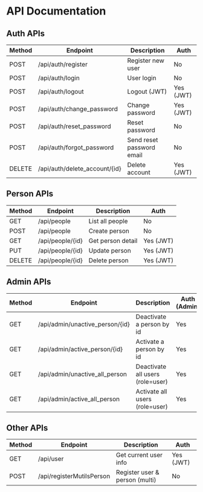 # API Documentation

## Auth APIs
| Method | Endpoint                       | Description                  | Auth      |
|--------|-------------------------------|------------------------------|-----------|
| POST   | /api/auth/register            | Register new user            | No        |
| POST   | /api/auth/login               | User login                   | No        |
| POST   | /api/auth/logout              | Logout (JWT)                 | Yes (JWT) |
| POST   | /api/auth/change_password     | Change password              | Yes (JWT) |
| POST   | /api/auth/reset_password      | Reset password               | No        |
| POST   | /api/auth/forgot_password     | Send reset password email    | No        |
| DELETE | /api/auth/delete_account/{id} | Delete account               | Yes (JWT) |

## Person APIs
| Method | Endpoint             | Description           | Auth      |
|--------|---------------------|-----------------------|-----------|
| GET    | /api/people         | List all people       | No        |
| POST   | /api/people         | Create person         | No        |
| GET    | /api/people/{id}    | Get person detail     | Yes (JWT) |
| PUT    | /api/people/{id}    | Update person         | Yes (JWT) |
| DELETE | /api/people/{id}    | Delete person         | Yes (JWT) |

## Admin APIs
| Method | Endpoint                        | Description                        | Auth (Admin) |
|--------|----------------------------------|-------------------------------------|--------------|
| GET    | /api/admin/unactive_person/{id}  | Deactivate a person by id           | Yes          |
| GET    | /api/admin/active_person/{id}    | Activate a person by id             | Yes          |
| GET    | /api/admin/unactive_all_person   | Deactivate all users (role=user)    | Yes          |
| GET    | /api/admin/active_all_person     | Activate all users (role=user)      | Yes          |

## Other APIs
| Method | Endpoint         | Description           | Auth      |
|--------|-----------------|-----------------------|-----------|
| GET    | /api/user       | Get current user info | Yes (JWT) |
| POST   | /api/registerMutilsPerson | Register user & person (multi) | No | 